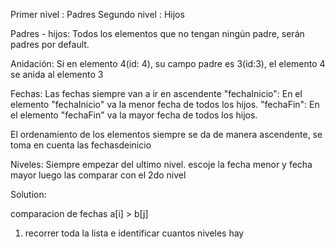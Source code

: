 Primer nivel : Padres
Segundo nivel : Hijos

Padres - hijos:
Todos los elementos que no tengan ningún padre, serán padres por default.

Anidación:
Si en elemento 4(id: 4), su campo padre es 3(id:3), el elemento 4 se anida al elemento 3  

Fechas:
Las fechas siempre van a ir en ascendente
"fechaInicio": En el elemento "fechaInicio" va la menor fecha de todos los hijos.
"fechaFin": En el elemento "fechaFin" va la mayor fecha de todos los hijos.

El ordenamiento de los elementos siempre se da de manera ascendente, se toma en cuenta las fechasdeinicio

Niveles:
Siempre empezar del ultimo nivel.
escoje la fecha menor y fecha mayor luego las comparar con el 2do nivel

Solution:

comparacion de fechas a[i] > b[j]

1. recorrer toda la lista e identificar cuantos niveles hay
